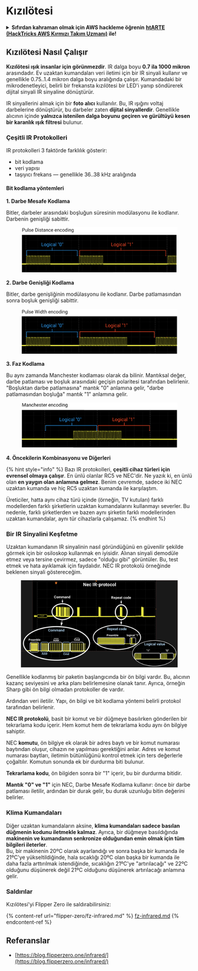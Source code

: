 # Kızılötesi

<details>

<summary><strong>Sıfırdan kahraman olmak için AWS hackleme öğrenin</strong> <a href="https://training.hacktricks.xyz/courses/arte"><strong>htARTE (HackTricks AWS Kırmızı Takım Uzmanı)</strong></a><strong> ile!</strong></summary>

HackTricks'ı desteklemenin diğer yolları:

* **Şirketinizi HackTricks'te reklamını görmek istiyorsanız** veya **HackTricks'i PDF olarak indirmek istiyorsanız** [**ABONELİK PLANLARI'na**](https://github.com/sponsors/carlospolop) göz atın!
* [**Resmi PEASS & HackTricks ürünlerini**](https://peass.creator-spring.com) edinin
* [**PEASS Ailesi'ni**](https://opensea.io/collection/the-peass-family) keşfedin, özel [**NFT'lerimiz**](https://opensea.io/collection/the-peass-family) koleksiyonumuz
* **Katılın** 💬 [**Discord grubuna**](https://discord.gg/hRep4RUj7f) veya [**telegram grubuna**](https://t.me/peass) veya bizi **Twitter** 🐦 [**@carlospolopm**](https://twitter.com/hacktricks\_live)** takip edin.**
* **Hacking püf noktalarınızı göndererek HackTricks** ve [**HackTricks Cloud**](https://github.com/carlospolop/hacktricks-cloud) github depolarına PR gönderin.

</details>

## Kızılötesi Nasıl Çalışır <a href="#how-the-infrared-port-works" id="how-the-infrared-port-works"></a>

**Kızılötesi ışık insanlar için görünmezdir**. IR dalga boyu **0.7 ila 1000 mikron** arasındadır. Ev uzaktan kumandaları veri iletimi için bir IR sinyali kullanır ve genellikle 0.75..1.4 mikron dalga boyu aralığında çalışır. Kumandadaki bir mikrodenetleyici, belirli bir frekansta kızılötesi bir LED'i yanıp söndürerek dijital sinyali IR sinyaline dönüştürür.

IR sinyallerini almak için bir **foto alıcı** kullanılır. Bu, IR ışığını voltaj darbelerine dönüştürür, bu darbeler zaten **dijital sinyallerdir**. Genellikle alıcının içinde **yalnızca istenilen dalga boyunu geçiren ve gürültüyü kesen bir karanlık ışık filtresi** bulunur.

### Çeşitli IR Protokolleri <a href="#variety-of-ir-protocols" id="variety-of-ir-protocols"></a>

IR protokolleri 3 faktörde farklılık gösterir:

* bit kodlama
* veri yapısı
* taşıyıcı frekans — genellikle 36..38 kHz aralığında

#### Bit kodlama yöntemleri <a href="#bit-encoding-ways" id="bit-encoding-ways"></a>

**1. Darbe Mesafe Kodlama**

Bitler, darbeler arasındaki boşluğun süresinin modülasyonu ile kodlanır. Darbenin genişliği sabittir.

<figure><img src="../../.gitbook/assets/image (292).png" alt=""><figcaption></figcaption></figure>

**2. Darbe Genişliği Kodlama**

Bitler, darbe genişliğinin modülasyonu ile kodlanır. Darbe patlamasından sonra boşluk genişliği sabittir.

<figure><img src="../../.gitbook/assets/image (279).png" alt=""><figcaption></figcaption></figure>

**3. Faz Kodlama**

Bu aynı zamanda Manchester kodlaması olarak da bilinir. Mantıksal değer, darbe patlaması ve boşluk arasındaki geçişin polaritesi tarafından belirlenir. "Boşluktan darbe patlamasına" mantık "0" anlamına gelir, "darbe patlamasından boşluğa" mantık "1" anlamına gelir.

<figure><img src="../../.gitbook/assets/image (631).png" alt=""><figcaption></figcaption></figure>

**4. Öncekilerin Kombinasyonu ve Diğerleri**

{% hint style="info" %}
Bazı IR protokolleri, **çeşitli cihaz türleri için evrensel olmaya çalışır**. En ünlü olanlar RC5 ve NEC'dir. Ne yazık ki, en ünlü olan **en yaygın olan anlamına gelmez**. Benim çevremde, sadece iki NEC uzaktan kumanda ve hiç RC5 uzaktan kumanda ile karşılaştım.

Üreticiler, hatta aynı cihaz türü içinde (örneğin, TV kutuları) farklı modellerden farklı şirketlerin uzaktan kumandalarını kullanmayı severler. Bu nedenle, farklı şirketlerden ve bazen aynı şirketin farklı modellerinden uzaktan kumandalar, aynı tür cihazlarla çalışamaz.
{% endhint %}

### Bir IR Sinyalini Keşfetme

Uzaktan kumandanın IR sinyalinin nasıl göründüğünü en güvenilir şekilde görmek için bir osiloskop kullanmak en iyisidir. Alınan sinyali demodüle etmez veya tersine çevirmez, sadece "olduğu gibi" görüntüler. Bu, test etmek ve hata ayıklamak için faydalıdır. NEC IR protokolü örneğinde beklenen sinyali göstereceğim.

<figure><img src="../../.gitbook/assets/image (232).png" alt=""><figcaption></figcaption></figure>

Genellikle kodlanmış bir paketin başlangıcında bir ön bilgi vardır. Bu, alıcının kazanç seviyesini ve arka planı belirlemesine olanak tanır. Ayrıca, örneğin Sharp gibi ön bilgi olmadan protokoller de vardır.

Ardından veri iletilir. Yapı, ön bilgi ve bit kodlama yöntemi belirli protokol tarafından belirlenir.

**NEC IR protokolü**, basit bir komut ve bir düğmeye basılırken gönderilen bir tekrarlama kodu içerir. Hem komut hem de tekrarlama kodu aynı ön bilgiye sahiptir.

NEC **komutu**, ön bilgiye ek olarak bir adres baytı ve bir komut numarası baytından oluşur, cihazın ne yapılması gerektiğini anlar. Adres ve komut numarası baytları, iletimin bütünlüğünü kontrol etmek için ters değerlerle çoğaltılır. Komutun sonunda ek bir durdurma biti bulunur.

**Tekrarlama kodu**, ön bilgiden sonra bir "1" içerir, bu bir durdurma bitidir.

**Mantık "0" ve "1"** için NEC, Darbe Mesafe Kodlama kullanır: önce bir darbe patlaması iletilir, ardından bir durak gelir, bu durak uzunluğu bitin değerini belirler.

### Klima Kumandaları

Diğer uzaktan kumandaların aksine, **klima kumandaları sadece basılan düğmenin kodunu iletmekle kalmaz**. Ayrıca, bir düğmeye basıldığında **makinenin ve kumandanın senkronize olduğundan emin olmak için tüm bilgileri ileterler**.\
Bu, bir makinenin 20ºC olarak ayarlandığı ve sonra başka bir kumanda ile 21ºC'ye yükseltildiğinde, hala sıcaklığı 20ºC olan başka bir kumanda ile daha fazla arttırılmak istendiğinde, sıcaklığın 21ºC'ye "artırılacağı" ve 22ºC olduğunu düşünerek değil 21ºC olduğunu düşünerek artırılacağı anlamına gelir.

### Saldırılar

Kızılötesi'yi Flipper Zero ile saldırabilirsiniz:

{% content-ref url="flipper-zero/fz-infrared.md" %}
[fz-infrared.md](flipper-zero/fz-infrared.md)
{% endcontent-ref %}

## Referanslar

* [https://blog.flipperzero.one/infrared/](https://blog.flipperzero.one/infrared/)
